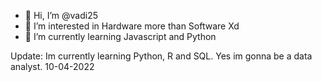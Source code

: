 - 👋 Hi, I’m @vadi25
- 👀 I’m interested in Hardware more than Software Xd
- 🌱 I’m currently learning Javascript and Python

Update: Im currently learning Python, R and SQL. Yes im gonna be a data analyst. 10-04-2022


<!---
vadi25/vadi25 is a ✨ special ✨ repository because its `README.md` (this file) appears on your GitHub profile.
You can click the Preview link to take a look at your changes.
--->
